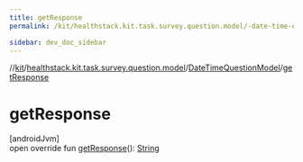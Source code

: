 ```yaml
---
title: getResponse
permalink: /kit/healthstack.kit.task.survey.question.model/-date-time-question-model/get-response.html

sidebar: dev_doc_sidebar
---
```

//[kit](../../../index.html)/[healthstack.kit.task.survey.question.model](../index.html)/[DateTimeQuestionModel](index.html)/[getResponse](get-response.html)



# getResponse



[androidJvm]\
open override fun [getResponse](get-response.html)(): [String](https://kotlinlang.org/api/latest/jvm/stdlib/kotlin/-string/index.html)




